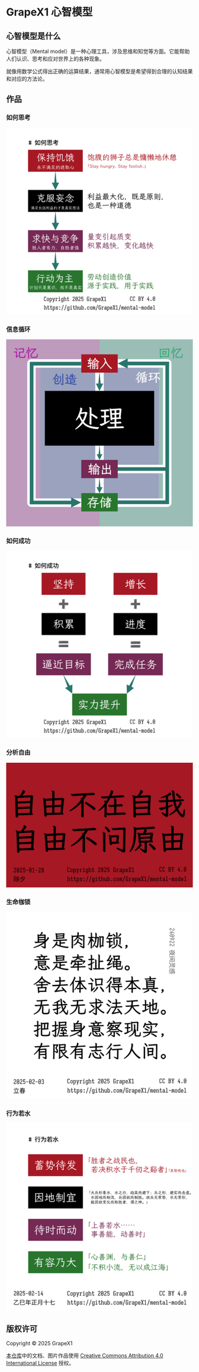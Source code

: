 # GrapeX1 心智模型

## 心智模型是什么

心智模型（Mental model）是一种心理工具，涉及思维和知觉等方面。它能帮助人们认识、思考和应对世界上的各种现象。

就像用数学公式得出正确的运算结果，通常用心智模型是希望得到合理的认知结果和对应的方法论。

## 作品

### 如何思考

![2025-01-26-think](2025-01-26-think.png)

### 信息循环

![2025-01-19-info-loop](2025-01-19-info-loop.png)

### 如何成功

![2025-01-26-level-up](2025-01-26-level-up.png)

### 分析自由

![2025-01-28-libre](2025-01-28-libre.png)

### 生命枷锁

![2025-02-03-life](2025-02-03-life.png)

### 行为若水

![2025-02-14-water](2025-02-14-water.png)

## 版权许可

Copyright © 2025 GrapeX1

[本仓库](https://github.com/GrapeX1/mental-model)中的文档、图片作品使用 [Creative Commons Attribution 4.0 International License](https://creativecommons.org/licenses/by/4.0/) 授权。
